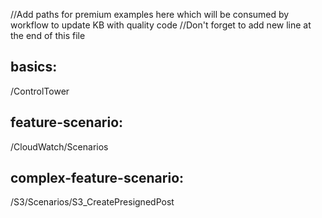 //Add paths for premium examples here which will be consumed by workflow to update KB with quality code
//Don't forget to add new line at the end of this file 

## basics:
/ControlTower

## feature-scenario:
/CloudWatch/Scenarios

## complex-feature-scenario:
/S3/Scenarios/S3_CreatePresignedPost
